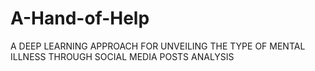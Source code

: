 # A-Hand-of-Help
A DEEP LEARNING APPROACH FOR  UNVEILING THE TYPE OF MENTAL  ILLNESS THROUGH SOCIAL MEDIA  POSTS ANALYSIS
